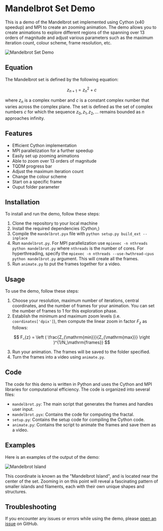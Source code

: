 # Mandelbrot Set Demo

This is a demo of the Mandelbrot set implemented using Cython (x40 speedup) and MPI to create an zooming animation. The demo allows you to create animations to explore different regions of the spanning over 13 orders of magnitude and adjust various parameters such as the maximum iteration count, colour scheme, frame resolution, etc.

![Mandelbrot Set Demo](./examples/mandelbrot_f2438.png)

## Equation

The Mandelbrot set is defined by the following equation:

$$ z_{n+1} = z_n^2 + c $$

where $z_n$ is a complex number and $c$ is a constant complex number that varies across the complex plane. The set is defined as the set of complex numbers $c$ for which the sequence $z_0, z_1, z_2, \ldots$ remains bounded as $n$ approaches infinity.

## Features

- Efficient Cython implementation
- MPI parallelization for a further speedup
- Easily set up zooming animations
- Able to zoom over 13 orders of magnitude
- TQDM progress bar
- Adjust the maximum iteration count
- Change the colour scheme
- Start on a specific frame
- Ouput folder parameter

## Installation

To install and run the demo, follow these steps:

1. Clone the repository to your local machine
2. Install the required dependencies (Cython,)
3. Compile the `mandelbrot.pyx` file with `python setup.py build_ext --inplace`
4. Run `mandelbrot.py`. For MPI parallelization use `mpiexec -n nthreads python mandelbrot.py` where `nthreads` is the number of cores. For hyperthreading, specify the `mpiexec -n nthreads --use-hwthread-cpus python mandelbrot.py` argument. This will create all the frames.
5. Run `animate.py` to put the frames together for a video.

## Usage

To use the demo, follow these steps:

1. Choose your resolution, maximum number of iterations, central coordinates, and the number of frames for your animation. You can set the number of frames to 1 for this exploration phase.
2. Establish the minimum and maximum zoom levels (i.e. `coordinates['dpix']`), then compute the linear zoom in factor $F_{z}$ as follows:

$$ F_{z} = \left ( \frac{Z_{\mathrm{min}}}{Z_{\mathrm{max}}} \right )^{1/N_\mathrm{frames}} $$

3. Run your animation. The frames will be saved to the folder specified.
4. Turn the frames into a video using `animate.py`.

## Code

The code for this demo is written in Python and uses the Cython and MPI libraries for computational efficiency. The code is organized into several files:

- `mandelbrot.py`: The main script that generates the frames and handles user input.
- `mandelbrot.pyx`: Contains the code for computing the fractal.
- `setup.py`: Contains the setup code for compiling the Cython code.
- `animate.py`: Contains the script to animate the frames and save them as a video.

## Examples

Here is an examples of the output of the demo:

![Mandelbrot Island](./examples/mandelbrot_f0.png)

This coordinate is known as the "Mandelbrot Island", and is located near the center of the set. Zooming in on this point will reveal a fascinating pattern of smaller islands and filaments, each with their own unique shapes and structures.

## Troubleshooting

If you encounter any issues or errors while using the demo, please [open an issue](https://github.com/RokeCepedaArroita/mandelbrot/issues) on GitHub.
